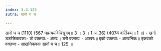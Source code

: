 ```yaml
---
index: 3.3.125
sutra: खनो घ च

---
```

 खनो घ च (1110) (567 घप्रत्ययविधिसूत्रम्॥ 3 । 3 । 1 आ.36) (4074 वार्तिकम्॥ 1 ॥) - खनो डडरेकेकवकाः-  डो वक्तव्यः - आखः। डरो वक्तव्यः - आखरः॥ इको वक्तव्यः - आखनिकः॥ इकवको वक्तव्यः  - आखनिकवकः खनो घ च॥ 125 ॥ 